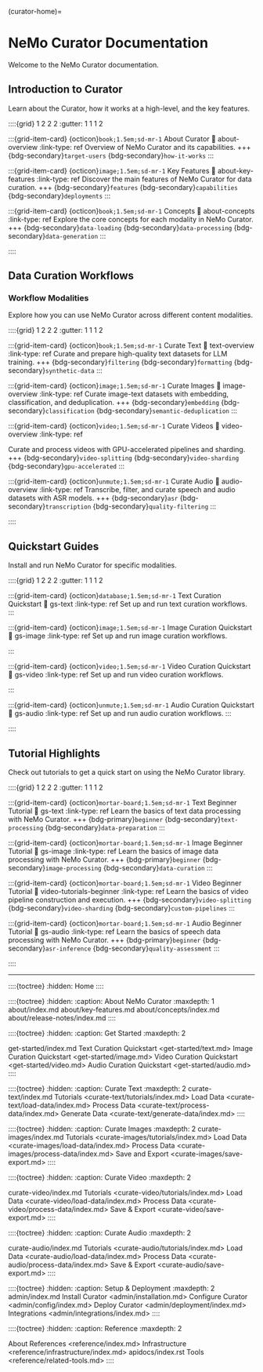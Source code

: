 (curator-home)=

# NeMo Curator Documentation

Welcome to the NeMo Curator documentation.

## Introduction to Curator

Learn about the Curator, how it works at a high-level, and the key features.

::::{grid} 1 2 2 2
:gutter: 1 1 1 2

:::{grid-item-card} {octicon}`book;1.5em;sd-mr-1` About Curator
:link: about-overview
:link-type: ref
Overview of NeMo Curator and its capabilities.
+++
{bdg-secondary}`target-users` {bdg-secondary}`how-it-works`
:::

:::{grid-item-card} {octicon}`image;1.5em;sd-mr-1` Key Features
:link: about-key-features
:link-type: ref
Discover the main features of NeMo Curator for data curation.
+++
{bdg-secondary}`features` {bdg-secondary}`capabilities` {bdg-secondary}`deployments`
:::

:::{grid-item-card} {octicon}`book;1.5em;sd-mr-1` Concepts
:link: about-concepts
:link-type: ref
Explore the core concepts for each modality in NeMo Curator.
+++
{bdg-secondary}`data-loading` {bdg-secondary}`data-processing` {bdg-secondary}`data-generation`
:::

::::

## Data Curation Workflows

### Workflow Modalities

Explore how you can use NeMo Curator across different content modalities.

::::{grid} 1 2 2 2
:gutter: 1 1 1 2

:::{grid-item-card} {octicon}`book;1.5em;sd-mr-1` Curate Text
:link: text-overview
:link-type: ref
Curate and prepare high-quality text datasets for LLM training.
+++
{bdg-secondary}`filtering` {bdg-secondary}`formatting` {bdg-secondary}`synthetic-data`
:::

:::{grid-item-card} {octicon}`image;1.5em;sd-mr-1` Curate Images
:link: image-overview
:link-type: ref
Curate image-text datasets with embedding, classification, and deduplication.
+++
{bdg-secondary}`embedding` {bdg-secondary}`classification` {bdg-secondary}`semantic-deduplication`
:::

:::{grid-item-card} {octicon}`video;1.5em;sd-mr-1` Curate Videos
:link: video-overview
:link-type: ref

Curate and process videos with GPU-accelerated pipelines and sharding.
+++
{bdg-secondary}`video-splitting` {bdg-secondary}`video-sharding` {bdg-secondary}`gpu-accelerated`
:::

:::{grid-item-card} {octicon}`unmute;1.5em;sd-mr-1` Curate Audio
:link: audio-overview
:link-type: ref
Transcribe, filter, and curate speech and audio datasets with ASR models.
+++
{bdg-secondary}`asr` {bdg-secondary}`transcription` {bdg-secondary}`quality-filtering`
:::

::::

## Quickstart Guides

Install and run NeMo Curator for specific modalities.

::::{grid} 1 2 2 2
:gutter: 1 1 1 2

:::{grid-item-card} {octicon}`database;1.5em;sd-mr-1` Text Curation Quickstart
:link: gs-text
:link-type: ref
Set up and run text curation workflows.
:::

:::{grid-item-card} {octicon}`image;1.5em;sd-mr-1` Image Curation Quickstart
:link: gs-image
:link-type: ref
Set up and run image curation workflows.

:::

:::{grid-item-card} {octicon}`video;1.5em;sd-mr-1` Video Curation Quickstart
:link: gs-video
:link-type: ref
Set up and run video curation workflows.

:::

:::{grid-item-card} {octicon}`unmute;1.5em;sd-mr-1` Audio Curation Quickstart
:link: gs-audio
:link-type: ref
Set up and run audio curation workflows.
:::

::::

## Tutorial Highlights

Check out tutorials to get a quick start on using the NeMo Curator library.

::::{grid} 1 2 2 2
:gutter: 1 1 1 2

:::{grid-item-card} {octicon}`mortar-board;1.5em;sd-mr-1` Text Beginner Tutorial
:link: gs-text
:link-type: ref
Learn the basics of text data processing with NeMo Curator.
+++
{bdg-primary}`beginner`
{bdg-secondary}`text-processing`
{bdg-secondary}`data-preparation`
:::

:::{grid-item-card} {octicon}`mortar-board;1.5em;sd-mr-1` Image Beginner Tutorial
:link: gs-image
:link-type: ref
Learn the basics of image data processing with NeMo Curator.
+++
{bdg-primary}`beginner`
{bdg-secondary}`image-processing`
{bdg-secondary}`data-curation`
:::

:::{grid-item-card} {octicon}`mortar-board;1.5em;sd-mr-1` Video Beginner Tutorial
:link: video-tutorials-beginner
:link-type: ref
Learn the basics of video pipeline construction and execution.
+++
{bdg-secondary}`video-splitting`
{bdg-secondary}`video-sharding`
{bdg-secondary}`custom-pipelines`
:::

:::{grid-item-card} {octicon}`mortar-board;1.5em;sd-mr-1` Audio Beginner Tutorial
:link: gs-audio
:link-type: ref
Learn the basics of speech data processing with NeMo Curator.
+++
{bdg-primary}`beginner`
{bdg-secondary}`asr-inference`
{bdg-secondary}`quality-assessment`
:::

::::

---

::::{toctree}
:hidden:
Home <self>
::::

::::{toctree}
:hidden:
:caption: About NeMo Curator
:maxdepth: 1
about/index.md
about/key-features.md
about/concepts/index.md
about/release-notes/index.md
::::

::::{toctree}
:hidden:
:caption: Get Started
:maxdepth: 2

get-started/index.md
Text Curation Quickstart <get-started/text.md>
Image Curation Quickstart <get-started/image.md>
Video Curation Quickstart <get-started/video.md>
Audio Curation Quickstart <get-started/audio.md>
::::

::::{toctree}
:hidden:
:caption: Curate Text
:maxdepth: 2
curate-text/index.md
Tutorials <curate-text/tutorials/index.md>
Load Data <curate-text/load-data/index.md>
Process Data <curate-text/process-data/index.md>
Generate Data <curate-text/generate-data/index.md>
::::

::::{toctree}
:hidden:
:caption: Curate Images
:maxdepth: 2
curate-images/index.md
Tutorials <curate-images/tutorials/index.md>
Load Data <curate-images/load-data/index.md>
Process Data <curate-images/process-data/index.md>
Save and Export <curate-images/save-export.md>
::::

::::{toctree}
:hidden:
:caption: Curate Video
:maxdepth: 2

curate-video/index.md
Tutorials <curate-video/tutorials/index.md>
Load Data <curate-video/load-data/index.md>
Process Data <curate-video/process-data/index.md>
Save & Export <curate-video/save-export.md>
::::

::::{toctree}
:hidden:
:caption: Curate Audio
:maxdepth: 2

curate-audio/index.md
Tutorials <curate-audio/tutorials/index.md>
Load Data <curate-audio/load-data/index.md>
Process Data <curate-audio/process-data/index.md>
Save & Export <curate-audio/save-export.md>
::::

::::{toctree}
:hidden:
:caption: Setup & Deployment
:maxdepth: 2
admin/index.md
Install Curator <admin/installation.md>
Configure Curator <admin/config/index.md>
Deploy Curator <admin/deployment/index.md>
Integrations <admin/integrations/index.md>
::::

::::{toctree}
:hidden:
:caption: Reference
:maxdepth: 2

About References <reference/index.md>
Infrastructure <reference/infrastructure/index.md>
apidocs/index.rst
Tools <reference/related-tools.md>
::::
